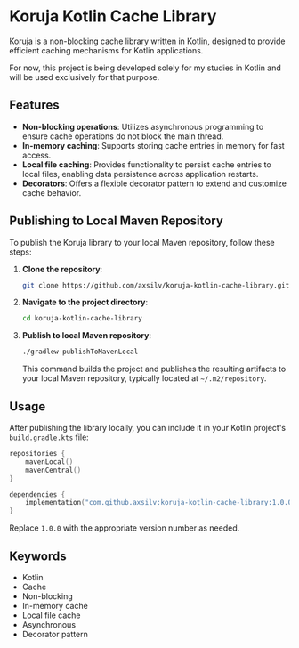# Koruja Kotlin Cache Library

Koruja is a non-blocking cache library written in Kotlin, designed to provide efficient caching mechanisms for Kotlin applications.

For now, this project is being developed solely for my studies in Kotlin and will be used exclusively for that purpose.

## Features

- **Non-blocking operations**: Utilizes asynchronous programming to ensure cache operations do not block the main thread.
- **In-memory caching**: Supports storing cache entries in memory for fast access.
- **Local file caching**: Provides functionality to persist cache entries to local files, enabling data persistence across application restarts.
- **Decorators**: Offers a flexible decorator pattern to extend and customize cache behavior.

## Publishing to Local Maven Repository

To publish the Koruja library to your local Maven repository, follow these steps:

1. **Clone the repository**:

   ```bash
   git clone https://github.com/axsilv/koruja-kotlin-cache-library.git
   ```

2. **Navigate to the project directory**:

   ```bash
   cd koruja-kotlin-cache-library
   ```

3. **Publish to local Maven repository**:

   ```bash
   ./gradlew publishToMavenLocal
   ```

   This command builds the project and publishes the resulting artifacts to your local Maven repository, typically located at `~/.m2/repository`.

## Usage

After publishing the library locally, you can include it in your Kotlin project's `build.gradle.kts` file:

```kotlin
repositories {
    mavenLocal()
    mavenCentral()
}

dependencies {
    implementation("com.github.axsilv:koruja-kotlin-cache-library:1.0.0")
}
```

Replace `1.0.0` with the appropriate version number as needed.

## Keywords

- Kotlin
- Cache
- Non-blocking
- In-memory cache
- Local file cache
- Asynchronous
- Decorator pattern
